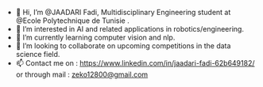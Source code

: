 - 👋 Hi, I’m @JAADARI Fadi, Multidisciplinary Engineering student at @Ecole Polytechnique de Tunisie .
- 👀 I’m interested in AI  and related applications in robotics/engineering.
- 🌱 I’m currently learning computer vision and nlp.
- 💞️ I’m looking to collaborate on upcoming competitions in the data science field.
- 📫 Contact me on : https://www.linkedin.com/in/jaadari-fadi-62b649182/ or through mail : zeko12800@gmail.com

<!---
Techinix/Techinix is a ✨ special ✨ repository because its `README.md` (this file) appears on your GitHub profile.
You can click the Preview link to take a look at your changes.
--->

